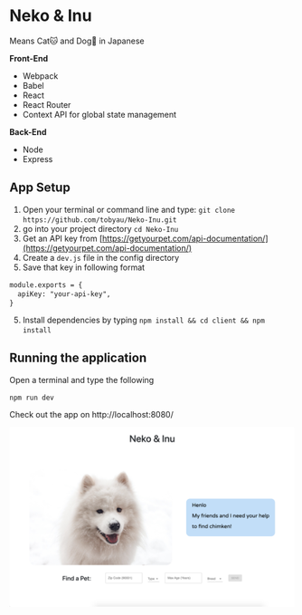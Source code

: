 # Neko & Inu
Means Cat🐱 and Dog🐶 in Japanese 
     

**Front-End**
- Webpack
- Babel 
- React
- React Router
- Context API for global state management 

**Back-End**
- Node
- Express 


## App Setup 
1. Open your terminal or command line and type: `git clone https://github.com/tobyau/Neko-Inu.git`
2. go into your project directory `cd Neko-Inu`
3. Get an API key from [https://getyourpet.com/api-documentation/](https://getyourpet.com/api-documentation/)
4. Create a `dev.js` file in the config directory
4. Save that key in following format
```
module.exports = {
  apiKey: "your-api-key",
}
```
5. Install dependencies by typing `npm install && cd client && npm install` 


## Running the application
Open a terminal and type the following 
```
npm run dev 
```

Check out the app on http://localhost:8080/ 

![home](./client/src/assets/home_page.png)